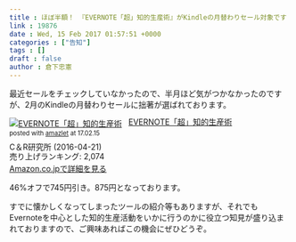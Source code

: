 ```yaml
---
title : ほぼ半額！ 『EVERNOTE「超」知的生産術』がKindleの月替わりセール対象です
link : 19876
date : Wed, 15 Feb 2017 01:57:51 +0000
categories : ["告知"]
tags : []
draft : false
author : 倉下忠憲
---
```


最近セールをチェックしていなかったので、半月ほど気がつかなかったのですが、2月のKindleの月替わりセールに拙著が選ばれております。

<div class="amazlet-box" style="margin-bottom:0px;"><div class="amazlet-image" style="float:left;margin:0px 12px 1px 0px;"><a href="http://www.amazon.co.jp/exec/obidos/ASIN/B01EL08HW2/rashita1000-22/ref=nosim/" name="amazletlink" target="_blank"><img src="https://images-fe.ssl-images-amazon.com/images/I/51i02uyvjAL._SL160_.jpg" alt="EVERNOTE「超」知的生産術" style="border: none;" /></a></div><div class="amazlet-info" style="line-height:120%; margin-bottom: 10px"><div class="amazlet-name" style="margin-bottom:10px;line-height:120%"><a href="http://www.amazon.co.jp/exec/obidos/ASIN/B01EL08HW2/rashita1000-22/ref=nosim/" name="amazletlink" target="_blank">EVERNOTE「超」知的生産術</a><div class="amazlet-powered-date" style="font-size:80%;margin-top:5px;line-height:120%">posted with <a href="http://www.amazlet.com/" title="amazlet" target="_blank">amazlet</a> at 17.02.15</div></div><div class="amazlet-detail">C＆R研究所 (2016-04-21)<br />売り上げランキング: 2,074<br /></div><div class="amazlet-sub-info" style="float: left;"><div class="amazlet-link" style="margin-top: 5px"><a href="http://www.amazon.co.jp/exec/obidos/ASIN/B01EL08HW2/rashita1000-22/ref=nosim/" name="amazletlink" target="_blank">Amazon.co.jpで詳細を見る</a></div></div></div><div class="amazlet-footer" style="clear: left"></div></div>

46%オフで745円引き。875円となっております。

すでに懐かしくなってしまったツールの紹介等もありますが、それでもEvernoteを中心とした知的生産活動をいかに行うのかに役立つ知見が盛り込まれておりますので、ご興味あればこの機会にぜひどうぞ。